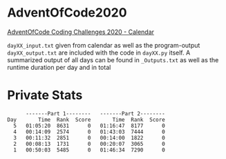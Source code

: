 # AdventOfCode2020
[AdventOfCode Coding Challenges 2020 - Calendar](https://adventofcode.com/2020) 

`dayXX_input.txt` given from calendar as well as the program-output `dayXX_output.txt` are included with the code in `dayXX.py` itself.
A summarized output of all days can be found in `_Outputs.txt` as well as the runtime duration per day and in total

# Private Stats
```
      -------Part 1--------   -------Part 2--------
Day       Time  Rank  Score       Time  Rank  Score
  5   01:05:20  8631      0   01:16:47  8177      0
  4   00:14:09  2574      0   01:43:03  7444      0
  3   00:11:32  2851      0   00:14:00  1822      0
  2   00:08:13  1731      0   00:20:07  3065      0
  1   00:50:03  5485      0   01:46:34  7290      0
```
